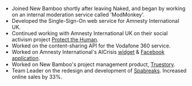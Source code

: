 - Joined New Bamboo shortly after leaving Naked, and began by working on an internal moderation service called 'ModMonkey'.
- Developed the Single-Sign-On web service for Amnesty International UK. 
- Continued working with Amnesty International UK on their social activism project [Protect the Human](http://www.protectthehuman.com/).
- Worked on the content-sharing API for the Vodafone 360 service.
- Worked on Amnesty International's AICrisis [widget](http://www.amnesty.org/en/how-you-can-help/share/widgets/sri-lanka) & [Facebook application](http://apps.facebook.com/aicrisisapp).
- Worked on New Bamboo's project management product, [Truestory](http://truestoryapp.com/).
- Team Leader on the redesign and development of [Spabreaks](http://spabreaks.com/). Increased online sales by 33%.
